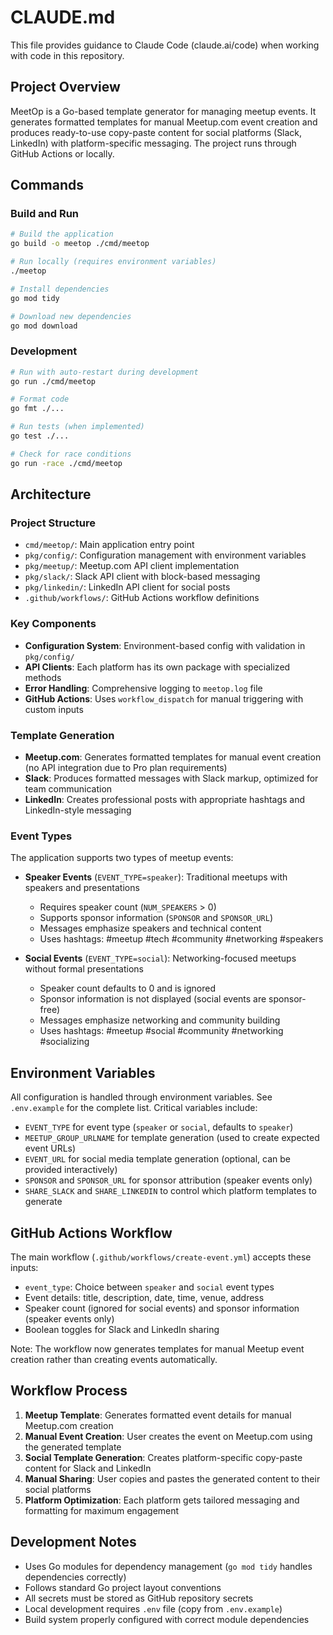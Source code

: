 # CLAUDE.md

This file provides guidance to Claude Code (claude.ai/code) when working with code in this repository.

## Project Overview

MeetOp is a Go-based template generator for managing meetup events. It generates formatted templates for manual Meetup.com event creation and produces ready-to-use copy-paste content for social platforms (Slack, LinkedIn) with platform-specific messaging. The project runs through GitHub Actions or locally.

## Commands

### Build and Run
```bash
# Build the application
go build -o meetop ./cmd/meetop

# Run locally (requires environment variables)
./meetop

# Install dependencies
go mod tidy

# Download new dependencies
go mod download
```

### Development
```bash
# Run with auto-restart during development
go run ./cmd/meetop

# Format code
go fmt ./...

# Run tests (when implemented)
go test ./...

# Check for race conditions
go run -race ./cmd/meetop
```

## Architecture

### Project Structure
- `cmd/meetop/`: Main application entry point
- `pkg/config/`: Configuration management with environment variables
- `pkg/meetup/`: Meetup.com API client implementation
- `pkg/slack/`: Slack API client with block-based messaging
- `pkg/linkedin/`: LinkedIn API client for social posts
- `.github/workflows/`: GitHub Actions workflow definitions

### Key Components
- **Configuration System**: Environment-based config with validation in `pkg/config/`
- **API Clients**: Each platform has its own package with specialized methods
- **Error Handling**: Comprehensive logging to `meetop.log` file
- **GitHub Actions**: Uses `workflow_dispatch` for manual triggering with custom inputs

### Template Generation
- **Meetup.com**: Generates formatted templates for manual event creation (no API integration due to Pro plan requirements)
- **Slack**: Produces formatted messages with Slack markup, optimized for team communication
- **LinkedIn**: Creates professional posts with appropriate hashtags and LinkedIn-style messaging

### Event Types
The application supports two types of meetup events:

- **Speaker Events** (`EVENT_TYPE=speaker`): Traditional meetups with speakers and presentations
  - Requires speaker count (`NUM_SPEAKERS` > 0)
  - Supports sponsor information (`SPONSOR` and `SPONSOR_URL`)
  - Messages emphasize speakers and technical content
  - Uses hashtags: #meetup #tech #community #networking #speakers

- **Social Events** (`EVENT_TYPE=social`): Networking-focused meetups without formal presentations
  - Speaker count defaults to 0 and is ignored
  - Sponsor information is not displayed (social events are sponsor-free)
  - Messages emphasize networking and community building
  - Uses hashtags: #meetup #social #community #networking #socializing

## Environment Variables

All configuration is handled through environment variables. See `.env.example` for the complete list. Critical variables include:
- `EVENT_TYPE` for event type (`speaker` or `social`, defaults to `speaker`)
- `MEETUP_GROUP_URLNAME` for template generation (used to create expected event URLs)
- `EVENT_URL` for social media template generation (optional, can be provided interactively)
- `SPONSOR` and `SPONSOR_URL` for sponsor attribution (speaker events only)
- `SHARE_SLACK` and `SHARE_LINKEDIN` to control which platform templates to generate

## GitHub Actions Workflow

The main workflow (`.github/workflows/create-event.yml`) accepts these inputs:
- `event_type`: Choice between `speaker` and `social` event types
- Event details: title, description, date, time, venue, address
- Speaker count (ignored for social events) and sponsor information (speaker events only)
- Boolean toggles for Slack and LinkedIn sharing

Note: The workflow now generates templates for manual Meetup event creation rather than creating events automatically.

## Workflow Process

1. **Meetup Template**: Generates formatted event details for manual Meetup.com creation
2. **Manual Event Creation**: User creates the event on Meetup.com using the generated template
3. **Social Template Generation**: Creates platform-specific copy-paste content for Slack and LinkedIn
4. **Manual Sharing**: User copies and pastes the generated content to their social platforms
5. **Platform Optimization**: Each platform gets tailored messaging and formatting for maximum engagement

## Development Notes

- Uses Go modules for dependency management (`go mod tidy` handles dependencies correctly)
- Follows standard Go project layout conventions
- All secrets must be stored as GitHub repository secrets
- Local development requires `.env` file (copy from `.env.example`)
- Build system properly configured with correct module dependencies